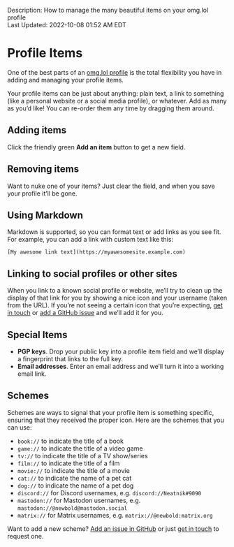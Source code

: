 Description: How to manage the many beautiful items on your omg.lol profile  
Last Updated: 2022-10-08 01:52 AM EDT

# Profile Items

One of the best parts of an [omg.lol profile](/info/profiles) is the total flexibility you have in adding and managing your profile items.

Your profile items can be just about anything: plain text, a link to something (like a personal website or a social media profile), or whatever. Add as many as you’d like! You can re-order them any time by dragging them around.

## Adding items

Click the friendly green **Add an item** button to get a new field.

## Removing items

Want to nuke one of your items? Just clear the field, and when you save your profile it’ll be gone.

## Using Markdown

Markdown is supported, so you can format text or add links as you see fit. For example, you can add a link with custom text like this:

`[My awesome link text](https://myawesomesite.example.com)`

## Linking to social profiles or other sites

When you link to a known social profile or website, we’ll try to clean up the display of that link for you by showing a nice icon and your username (taken from the URL). If you’re not seeing a certain icon that you’re expecting, [get in touch](/info/contact) or [add a GitHub issue](https://github.com/neatnik/omg.lol/issues/new) and we’ll add it for you.

## Special Items

- **PGP keys**. Drop your public key into a profile item field and we’ll display a fingerprint that links to the full key.
- **Email addresses**. Enter an email address and we’ll turn it into a working email link.

## Schemes

Schemes are ways to signal that your profile item is something specific, ensuring that they received the proper icon. Here are the schemes that you can use:

- `book://` to indicate the title of a book
- `game://` to indicate the title of a video game
- `tv://` to indicate the title of a TV show/series
- `film://` to indicate the title of a film
- `movie://` to indicate the title of a movie
- `cat://` to indicate the name of a pet cat
- `dog://` to indicate the name of a pet dog
- `discord://` for Discord usernames, e.g. `discord://Neatnik#9090`
- `mastodon://` for Mastodon usernames, e.g. `mastodon://@newbold@mastodon.social`
- `matrix://` for Matrix usernames, e.g. `matrix://@newbold:matrix.org`

Want to add a new scheme? [Add an issue in GitHub](https://github.com/neatnik/omg.lol/issues/new) or just [get in touch](/info/contact) to request one.
